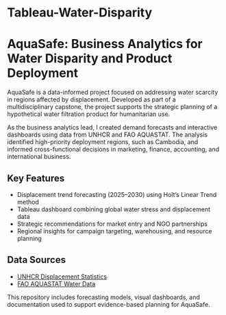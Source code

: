 # Tableau-Water-Disparity

# AquaSafe: Business Analytics for Water Disparity and Product Deployment

AquaSafe is a data-informed project focused on addressing water scarcity in regions affected by displacement. Developed as part of a multidisciplinary capstone, the project supports the strategic planning of a hypothetical water filtration product for humanitarian use.

As the business analytics lead, I created demand forecasts and interactive dashboards using data from UNHCR and FAO AQUASTAT. The analysis identified high-priority deployment regions, such as Cambodia, and informed cross-functional decisions in marketing, finance, accounting, and international business.

## Key Features

- Displacement trend forecasting (2025–2030) using Holt’s Linear Trend method
- Tableau dashboard combining global water stress and displacement data
- Strategic recommendations for market entry and NGO partnerships
- Regional insights for campaign targeting, warehousing, and resource planning

## Data Sources

- [UNHCR Displacement Statistics](https://www.unhcr.org/refugee-statistics/)
- [FAO AQUASTAT Water Data](https://www.fao.org/aquastat/)

This repository includes forecasting models, visual dashboards, and documentation used to support evidence-based planning for AquaSafe.

